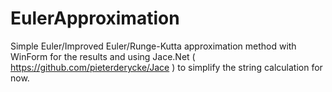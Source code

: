 # EulerApproximation
Simple Euler/Improved Euler/Runge-Kutta approximation method with WinForm for the results and using Jace.Net ( https://github.com/pieterderycke/Jace ) to simplify the
string calculation for now.
